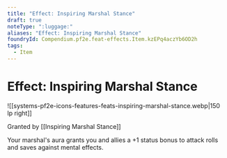 ```yaml
---
title: "Effect: Inspiring Marshal Stance"
draft: true
noteType: ":luggage:"
aliases: "Effect: Inspiring Marshal Stance"
foundryId: Compendium.pf2e.feat-effects.Item.kzEPq4aczYb6OD2h
tags:
  - Item
---
```


# Effect: Inspiring Marshal Stance
![[systems-pf2e-icons-features-feats-inspiring-marshal-stance.webp|150 lp right]]

Granted by [[Inspiring Marshal Stance]]

Your marshal's aura grants you and allies a +1 status bonus to attack rolls and saves against mental effects.
